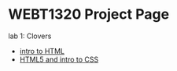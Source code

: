 # WEBT1320 Project Page

lab 1: Clovers

<ul>
    <li><a href="intro_to_html/index.html" target="_blank">intro to HTML</a></li>
    <li><a href="html5_intro_css/index.html" target="_blank">HTML5 and intro to CSS</a></li>
</ul>